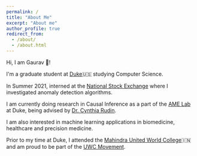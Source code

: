 ```yaml
---
permalink: /
title: "About Me"
excerpt: "About me"
author_profile: true
redirect_from: 
  - /about/
  - /about.html
---
```


Hi, I am Gaurav 👋!

I'm a graduate student at [Duke](https://duke.edu/)🇺🇸 studying Computer Science.

In Summer 2021, interned at the [National Stock Exchange](https://www.nseindia.com/) where I investigated anomaly detection algorithms.

I am currently doing research in Causal Inference as a part of the [AME Lab](https://almost-matching-exactly.github.io/) at Duke, being advised by [Dr. Cynthia Rudin](https://users.cs.duke.edu/~cynthia/home.html). 

I am also interested in machine learning applications in biomedicine, healthcare and precision medicine.

Prior to my time at Duke, I attended the [Mahindra United World College](https://uwcmahindracollege.org)🇮🇳 and am proud to be part of the [UWC Movement](https://www.uwc.org/). 


